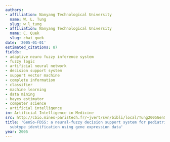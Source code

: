 ```yaml
---
authors:
- affiliation: Nanyang Technological University
  name: W. L. Tung
  slug: w_l_tung
- affiliation: Nanyang Technological University
  name: C. Quek
  slug: chai_quek
date: '2005-01-01'
estimated_citations: 87
fields:
- adaptive neuro fuzzy inference system
- fuzzy logic
- artificial neural network
- decision support system
- support vector machine
- complete information
- classifier
- machine learning
- data mining
- bayes estimator
- computer science
- artificial intelligence
in: Artificial Intelligence in Medicine
src: http://cbio.mines-paristech.fr/~jvert/svn/bibli/local/Tung2005GenSo-FDSS.pdf
title: 'GenSo-FDSS: a neural-fuzzy decision support system for pediatric ALL cancer
  subtype identification using gene expression data'
year: 2005
---
```


